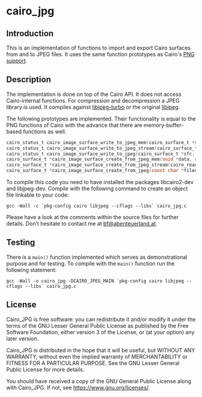 # cairo_jpg

## Introduction

This is an implementation of functions to import and export Cairo surfaces from
and to JPEG files. It uses the same function prototypes as Cairo's [PNG
support](http://www.cairographics.org/manual/cairo-PNG-Support.html).

## Description

The implementation is done on top of the Cairo API. It does not access
Cairo-internal functions.
For compression and decompression a JPEG library is used. It compiles against
[libjpeg-turbo](https://libjpeg-turbo.org/) or the original
[libjpeg](http://www.ijg.org/).

The following prototypes are implemented. Their functionality is equal to the
PNG functions of Cairo with the advance that there are memory-buffer-based
functions as well.

```C
cairo_status_t cairo_image_surface_write_to_jpeg_mem(cairo_surface_t *sfc, unsigned char **data, size_t *len, int quality);
cairo_status_t cairo_image_surface_write_to_jpeg_stream(cairo_surface_t *sfc, cairo_write_func_t write_func, void *closure, int quality);
cairo_status_t cairo_image_surface_write_to_jpeg(cairo_surface_t *sfc, const char *filename, int quality);
cairo_surface_t *cairo_image_surface_create_from_jpeg_mem(void *data, size_t len);
cairo_surface_t *cairo_image_surface_create_from_jpeg_stream(cairo_read_func_t read_func, void *closure);
cairo_surface_t *cairo_image_surface_create_from_jpeg(const char *filename);
```

To compile this code you need to have installed the packages libcairo2-dev
and libjpeg-dev. Compile with the following command to create an object file
linkable to your code:
```Shell
gcc -Wall -c `pkg-config cairo libjpeg --cflags --libs` cairo_jpg.c
```

Please have a look at the comments within the source files for further details.
Don't hesitate to contact me at [bf@abenteuerland.at](mailto:bf@abenteuerland.at).

## Testing

There is a ```main()``` function implemented which serves as demonstrational
purpose and for testing. To compile with the ```main()``` function run the
following statement:
```Shell
gcc -Wall -o cairo_jpg -DCAIRO_JPEG_MAIN `pkg-config cairo libjpeg --cflags --libs` cairo_jpg.c
```

## License

Cairo_JPG is free software: you can redistribute it and/or modify
it under the terms of the GNU Lesser General Public License as published by
the Free Software Foundation, either version 3 of the License, or
(at your option) any later version.

Cairo_JPG is distributed in the hope that it will be useful,
but WITHOUT ANY WARRANTY; without even the implied warranty of
MERCHANTABILITY or FITNESS FOR A PARTICULAR PURPOSE.  See the
GNU Lesser General Public License for more details.

You should have received a copy of the GNU General Public License
along with Cairo_JPG.  If not, see <https://www.gnu.org/licenses/>.

